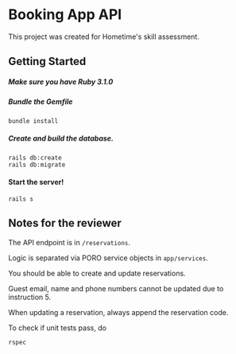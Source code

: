 # Booking App API

This project was created for Hometime's skill assessment.

Getting Started
----------------------
##### Make sure you have Ruby 3.1.0

##### Bundle the Gemfile

```shell
bundle install
```

##### Create and build the database.

```shell
rails db:create
rails db:migrate
```

#### Start the server!

```shell
rails s
```

Notes for the reviewer
----------------------

The API endpoint is in `/reservations`.

Logic is separated via PORO service objects in `app/services`.

You should be able to create and update reservations.

Guest email, name and phone numbers cannot be updated due to instruction 5.

When updating a reservation, always append the reservation code.

To check if unit tests pass, do

```shell
rspec
```
